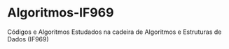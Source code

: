 # Algoritmos-IF969
Códigos e Algoritmos Estudados na cadeira de Algoritmos e Estruturas de Dados (IF969)
